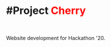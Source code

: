 <!DOCTYPE html>
<html>
<body>
<h1>#Project <span style="color:red;">Cherry</span></h1>
<br>
  <p>Website development for Hackathon '20.</p>
</body>
</html>

